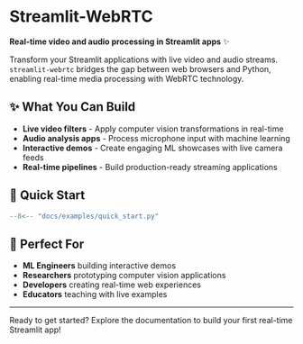# Streamlit-WebRTC

**Real-time video and audio processing in Streamlit apps** ✨

Transform your Streamlit applications with live video and audio streams. `streamlit-webrtc` bridges the gap between web browsers and Python, enabling real-time media processing with WebRTC technology.

## ✨ What You Can Build

- **Live video filters** - Apply computer vision transformations in real-time
- **Audio analysis apps** - Process microphone input with machine learning
- **Interactive demos** - Create engaging ML showcases with live camera feeds
- **Real-time pipelines** - Build production-ready streaming applications

## 🚀 Quick Start

```python
--8<-- "docs/examples/quick_start.py"
```

## 🎯 Perfect For

- **ML Engineers** building interactive demos
- **Researchers** prototyping computer vision applications  
- **Developers** creating real-time web experiences
- **Educators** teaching with live examples

---

Ready to get started? Explore the documentation to build your first real-time Streamlit app!
